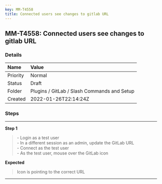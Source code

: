 ```yaml
---
key: MM-T4558
title: Connected users see changes to gitlab URL
---
```


## MM-T4558: Connected users see changes to gitlab URL

### Details

| Name     | Value                                       |
| :------- | :------------------------------------------ |
| Priority | Normal                                      |
| Status   | Draft                                       |
| Folder   | Plugins / GitLab / Slash Commands and Setup |
| Created  | 2022-01-26T22:14:24Z                        |

### Steps

<hr/>

**Step 1**

> <article>- Login as a test user<br />- In a different session as an admin, update the GitLab URL<br />- Connect as the test user<br />- As the test user, mouse over the GitLab icon</article>

**Expected**

> <article>Icon is pointing to the correct URL</article>

<hr/>
